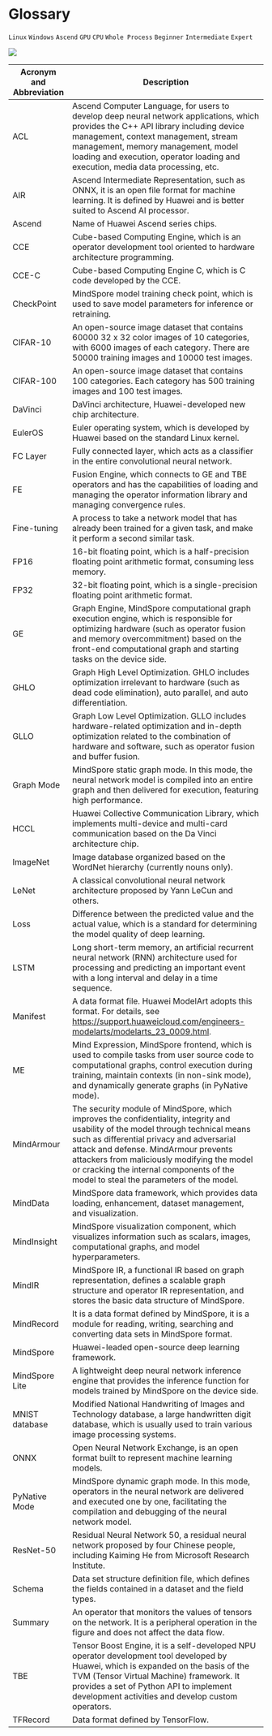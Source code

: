 # Glossary

`Linux` `Windows` `Ascend` `GPU` `CPU` `Whole Process` `Beginner` `Intermediate` `Expert`

<a href="https://gitee.com/mindspore/docs/blob/master/docs/mindspore/programming_guide/source_en/design/glossary.md" target="_blank"><img src="https://gitee.com/mindspore/docs/raw/master/resource/_static/logo_source_en.png"></a>

|  Acronym and Abbreviation  |  Description  |
| -----    | -----    |
|  ACL  |  Ascend Computer Language, for users to develop deep neural network applications, which provides the C++ API library including device management, context management, stream management, memory management, model loading and execution, operator loading and execution, media data processing, etc. |
|  AIR  |  Ascend Intermediate Representation, such as ONNX, it is an open file format for machine learning. It is defined by Huawei and is better suited to Ascend AI processor.  |
|  Ascend  |  Name of Huawei Ascend series chips.  |
|  CCE  | Cube-based Computing Engine, which is an operator development tool oriented to hardware architecture programming.  |
|  CCE-C  |  Cube-based Computing Engine C, which is C code developed by the CCE.  |
|  CheckPoint  |  MindSpore model training check point, which is used to save model parameters for inference or retraining.  |
|  CIFAR-10  |  An open-source image dataset that contains 60000 32 x 32 color images of 10 categories, with 6000 images of each category. There are 50000 training images and 10000 test images.  |
|  CIFAR-100  |  An open-source image dataset that contains 100 categories. Each category has 500 training images and 100 test images.  |
|  DaVinci  |  DaVinci architecture, Huawei-developed new chip architecture.  |
|  EulerOS  |  Euler operating system, which is developed by Huawei based on the standard Linux kernel.  |
|  FC Layer  |  Fully connected layer, which acts as a classifier in the entire convolutional neural network.  |
|  FE  |  Fusion Engine, which connects to GE and TBE operators and has the capabilities of loading and managing the operator information library and managing convergence rules.  |
|  Fine-tuning |  A process to take a network model that has already been trained for a given task, and make it perform a second similar task.  |
|  FP16  |  16-bit floating point, which is a half-precision floating point arithmetic format, consuming less memory.  |
|  FP32  |  32-bit floating point, which is a single-precision floating point arithmetic format.  |
|  GE  |  Graph Engine, MindSpore computational graph execution engine, which is responsible for optimizing hardware (such as operator fusion and memory overcommitment) based on the front-end computational graph and starting tasks on the device side.  |
|  GHLO  |  Graph High Level Optimization. GHLO includes optimization irrelevant to hardware (such as dead code elimination), auto parallel, and auto differentiation.  |
|  GLLO  |  Graph Low Level Optimization. GLLO includes hardware-related optimization and in-depth optimization related to the combination of hardware and software, such as operator fusion and buffer fusion.  |
|  Graph Mode  |  MindSpore static graph mode. In this mode, the neural network model is compiled into an entire graph and then delivered for execution, featuring high performance.  |
|  HCCL  |  Huawei Collective Communication Library, which implements multi-device and multi-card communication based on the Da Vinci architecture chip.  |
|  ImageNet  |  Image database organized based on the WordNet hierarchy (currently nouns only).  |
|  LeNet  |  A classical convolutional neural network architecture proposed by Yann LeCun and others.  |
|  Loss  |  Difference between the predicted value and the actual value, which is a standard for determining the model quality of deep learning.  |
|  LSTM  |  Long short-term memory, an artificial recurrent neural network (RNN) architecture used for processing and predicting an important event with a long interval and delay in a time sequence.  |
|  Manifest  |  A data format file. Huawei ModelArt adopts this format. For details, see <https://support.huaweicloud.com/engineers-modelarts/modelarts_23_0009.html>.  |
|  ME  |  Mind Expression, MindSpore frontend, which is used to compile tasks from user source code to computational graphs, control execution during training, maintain contexts (in non-sink mode), and dynamically generate graphs (in PyNative mode).  |
|  MindArmour  |  The security module of MindSpore, which improves the confidentiality, integrity and usability of the model through technical means such as differential privacy and adversarial attack and defense. MindArmour prevents attackers from maliciously modifying the model or cracking the internal components of the model to steal the parameters of the model.  |
|  MindData  |  MindSpore data framework, which provides data loading, enhancement, dataset management, and visualization.  |
|  MindInsight  |  MindSpore visualization component, which visualizes information such as scalars, images, computational graphs, and model hyperparameters.  |
|  MindIR  |  MindSpore IR, a functional IR based on graph representation, defines a scalable graph structure and operator IR representation, and stores the basic data structure of MindSpore.  |
|  MindRecord  |  It is a data format defined by MindSpore, it is a module for reading, writing, searching and converting data sets in MindSpore format.  |
|  MindSpore  |  Huawei-leaded open-source deep learning framework.  |
|  MindSpore Lite  |  A lightweight deep neural network inference engine that provides the inference function for models trained by MindSpore on the device side.  |
|  MNIST database  |  Modified National Handwriting of Images and Technology database, a large handwritten digit database, which is usually used to train various image processing systems.  |
|  ONNX  |  Open Neural Network Exchange, is an open format built to represent machine learning models.|
|  PyNative Mode  |  MindSpore dynamic graph mode. In this mode, operators in the neural network are delivered and executed one by one, facilitating the compilation and debugging of the neural network model.  |
|  ResNet-50  |  Residual Neural Network 50, a residual neural network proposed by four Chinese people, including Kaiming He from Microsoft Research Institute.  |
|  Schema  |  Data set structure definition file, which defines the fields contained in a dataset and the field types.  |
|  Summary  |  An operator that monitors the values of tensors on the network. It is a peripheral operation in the figure and does not affect the data flow.  |
|  TBE  |  Tensor Boost Engine, it is a self-developed NPU operator development tool developed by Huawei, which is expanded on the basis of the TVM (Tensor Virtual Machine) framework. It provides a set of Python API to implement development activities and develop custom operators.   |
|  TFRecord  |  Data format defined by TensorFlow.  |

